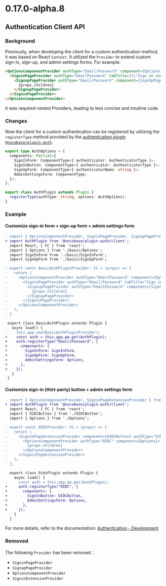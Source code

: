 # 0.17.0-alpha.8

## Authentication Client API

### Background

Previously, when developing the client for a custom authentication method, it was based on React `Context`.
It utilized the `Provider` to extend custom sign-in, sign-up, and admin settings forms. For example:

```html
<OptionsComponentProvider authType="Email/Password" component={Options}>
  <SigninPageProvider authType="EmailPassword" tabTitle={t('Sign in via password')} component={SignInPage}>
    <SignupPageProvider authType="Email/Password" component={SignUpPage}>
      {props.children}
    </SignupPageProvider>
  </SigninPageProvider>
</OptionsComponentProvider>
```

It was required nested Providers, leading to less concise and intuitive code.

### Changes

Now the client for a custom authentication can be registered by utilizing the `registerType` method provided by the [authentication plugin `@nocobase/plugin-auth`](../plugins/auth/index.md).

```ts
export type AuthOptions = {
  components: Partial<{
    SignInForm: ComponentType<{ authenticator: AuthenticatorType }>;
    SignInButton: ComponentType<{ authenticator: AuthenticatorType }>;
    SignUpForm: ComponentType<{ authenticatorName: string }>;
    AdminSettingsForm: ComponentType;
  }>;
};

export class AuthPlugin extends Plugin {
  registerType(authType: string, options: AuthOptions);
}
```

### Example

#### Customize sign-in form + sign-up form + admin settings form

```diff
- import { OptionsComponentProvider, SigninPageProvider, SignupPageProvider } from '@nocobase/client';
+ import AuthPlugin from '@nocobase/plugin-auth/client';
  import React, { FC } from 'react';
  import { Options } from './basic/Options';
  import SignInForm from './basic/SignInForm';
  import SignUpForm from './basic/SignUpForm';

- export const BasicAuthPluginProvider: FC = (props) => {
-   return (
-     <OptionsComponentProvider authType="EmailPassword" component={Options}>
-       <SigninPageProvider authType="Email/Password" tabTitle="Sign in via password" component={SignInForm}>
-         <SignupPageProvider authType="EmailPassword" component={SignUpForm}>
-           {props.children}
-         </SignupPageProvider>
-       </SigninPageProvider>
-     </OptionsComponentProvider>
-   );
- }

 export class BasicAuthPlugin extends Plugin {
   async load() {
-    this.app.use(BasicAuthPluginProvider);
+    const auth = this.app.pm.get(AuthPlugin);
+    auth.registerType("Email/Password", {
+      components: {
+        SignInForm: SignInForm,
+        SignUpForm: SignUpForm,
+        AdminSettingsForm: Options,
+      },
+    });
   }
 }
```

#### Customize sign-in (thirt-party) button + admin settings form

```diff
- import { OptionsComponentProvider, SigninPageExtensionProvider } from '@nocobase/client';
+ import AuthPlugin from '@nocobase/plugin-auth/client';
  import React, { FC } from 'react';
  import { OIDCButton } from './OIDCButton';
  import { Options } from './Options';

- export const OIDCProvider: FC = (props) => {
-   return (
-     <SigninPageExtensionProvider component={OIDCButton} authType="OIDC">
-       <OptionsComponentProvider authType="OIDC" component={Options}>
-         {props.children}
-       </OptionsComponentProvider>
-     </SigninPageExtensionProvider>
-   );
- };

  export class OidcPlugin extends Plugin {
    async load() {
-     const auth = this.app.pm.get(AuthPlugin);
+     auth.registerType("OIDC", {
+       components: {
+         SignInButton: OIDCButton,
+         AdminSettingsForm: Options,
+       },
+     });
    }
  }
```

For more details, refer to the documentation: [Authentication - Development](../plugins/auth/dev/index.md)

### Removed

The following `Provider` has been removed：

- `SigninPageProvider`
- `SignupPageProvider`
- `OptionsComponentProvider`
- `SigninExtensionProvider`
